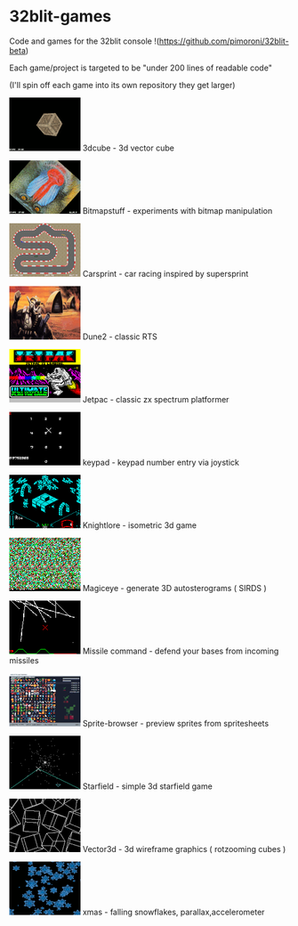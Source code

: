# 32blit-games
Code and games for the 32blit console  !(https://github.com/pimoroni/32blit-beta)

Each game/project is targeted to be "under 200 lines of readable code"

(I'll spin off each game into its own repository they get larger)

![](https://raw.githubusercontent.com/mikerr/32blit-games/master/3dcube/splash.png)
3dcube - 3d vector cube 

![](https://raw.githubusercontent.com/mikerr/32blit-games/master/bitmapstuff/splash.png)
Bitmapstuff - experiments with bitmap manipulation

![](https://raw.githubusercontent.com/mikerr/32blit-games/master/carsprint/splash.png)
Carsprint - car racing inspired by supersprint

![](https://raw.githubusercontent.com/mikerr/32blit-games/master/dune2/splash.png)
Dune2 - classic RTS

![](https://raw.githubusercontent.com/mikerr/32blit-games/master/jetpac/splash.png)
Jetpac - classic zx spectrum platformer

![](https://raw.githubusercontent.com/mikerr/32blit-games/master/keypad/splash.png)
keypad - keypad number entry via joystick

![](https://raw.githubusercontent.com/mikerr/32blit-games/master/knightlore/splash.png)
Knightlore - isometric 3d game 

![](https://raw.githubusercontent.com/mikerr/32blit-games/master/magiceye/splash.png)
Magiceye - generate 3D autosterograms ( SIRDS )

![](https://raw.githubusercontent.com/mikerr/32blit-games/master/missile/splash.png)
Missile command - defend your bases from incoming missiles

![](https://raw.githubusercontent.com/mikerr/32blit-games/master/sprite-browser/splash.png)
Sprite-browser - preview sprites from spritesheets

![](https://raw.githubusercontent.com/mikerr/32blit-games/master/starfield/splash.png)
Starfield - simple 3d starfield game 

![](https://raw.githubusercontent.com/mikerr/32blit-games/master/vector3d/splash.png)
Vector3d - 3d wireframe graphics  ( rotzooming cubes )

![](https://raw.githubusercontent.com/mikerr/32blit-games/master/xmas/splash.png)
xmas - falling snowflakes, parallax,accelerometer
